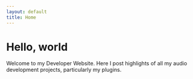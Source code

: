 ```yaml
---
layout: default
title: Home
---
```

# Hello, world
Welcome to my Developer Website. Here I post highlights of all my audio development projects, particularly my plugins.